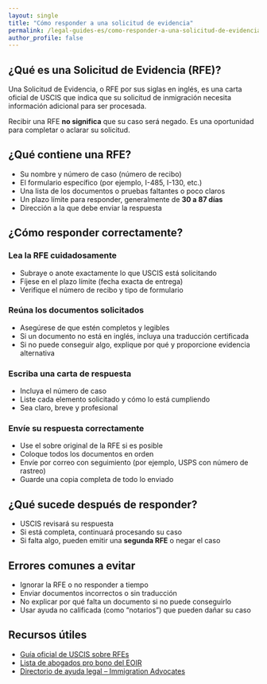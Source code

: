 ```yaml
---
layout: single
title: "Cómo responder a una solicitud de evidencia"
permalink: /legal-guides-es/como-responder-a-una-solicitud-de-evidencia/
author_profile: false
---
```


## ¿Qué es una Solicitud de Evidencia (RFE)?

Una Solicitud de Evidencia, o RFE por sus siglas en inglés, es una carta oficial de USCIS que indica que su solicitud de inmigración necesita información adicional para ser procesada.

Recibir una RFE **no significa** que su caso será negado. Es una oportunidad para completar o aclarar su solicitud.

## ¿Qué contiene una RFE?

- Su nombre y número de caso (número de recibo)
- El formulario específico (por ejemplo, I-485, I-130, etc.)
- Una lista de los documentos o pruebas faltantes o poco claros
- Un plazo límite para responder, generalmente de **30 a 87 días**
- Dirección a la que debe enviar la respuesta

## ¿Cómo responder correctamente?

### Lea la RFE cuidadosamente

- Subraye o anote exactamente lo que USCIS está solicitando  
- Fíjese en el plazo límite (fecha exacta de entrega)  
- Verifique el número de recibo y tipo de formulario  

### Reúna los documentos solicitados

- Asegúrese de que estén completos y legibles  
- Si un documento no está en inglés, incluya una traducción certificada  
- Si no puede conseguir algo, explique por qué y proporcione evidencia alternativa  

### Escriba una carta de respuesta

- Incluya el número de caso  
- Liste cada elemento solicitado y cómo lo está cumpliendo  
- Sea claro, breve y profesional

### Envíe su respuesta correctamente

- Use el sobre original de la RFE si es posible  
- Coloque todos los documentos en orden  
- Envíe por correo con seguimiento (por ejemplo, USPS con número de rastreo)  
- Guarde una copia completa de todo lo enviado

## ¿Qué sucede después de responder?

- USCIS revisará su respuesta  
- Si está completa, continuará procesando su caso  
- Si falta algo, pueden emitir una **segunda RFE** o negar el caso  

## Errores comunes a evitar

- Ignorar la RFE o no responder a tiempo  
- Enviar documentos incorrectos o sin traducción  
- No explicar por qué falta un documento si no puede conseguirlo  
- Usar ayuda no calificada (como “notarios”) que pueden dañar su caso

## Recursos útiles

- [Guía oficial de USCIS sobre RFEs](https://www.uscis.gov/forms-filing-tips/responding-to-a-request-for-evidence)  
- [Lista de abogados pro bono del EOIR](https://www.justice.gov/eoir/list-pro-bono-legal-service-providers)  
- [Directorio de ayuda legal – Immigration Advocates](https://www.immigrationadvocates.org/nonprofit/legaldirectory/)